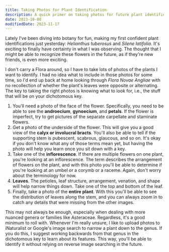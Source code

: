 ```yaml
---
title: Taking Photos for Plant Identification
description: A quick primer on taking photos for future plant identification.
date: 2023-10-08
modifiedDate: 2023-11-17
---
```

<span class="dc">L</span>ately I've been diving into botany for fun, making my first confident plant identifications just yesterday: *Helianthus tuberosus* and *Silene latifolia*. It's exciting to finally have certainty in what I was observing. The thought that I might be able to recognize these flowers in the future, as if they're new friends, is even more exciting.

I don't carry a Flora around, so I have to take lots of photos of the plants I want to identify. I had no idea what to include in those photos for some time, so I'd end up back at home looking through *Flora Novae Angliae* with no recollection of whether the plant's leaves were opposite or alternating. The key to taking the right photos is knowing what to look for, i.e., the stuff that will be on your dichotomous key.

1. You'll need a photo of the face of the flower. Specifically, you need to be able to see the **androecium**, **gynoecium**, and **petals**. If the flower is imperfect, try to get pictures of the separate carpellate and staminate flowers.
2. Get a photo of the underside of the flower. This will give you a good view of the **calyx or involucral bracts**. You'll also be able to tell if the supporting stem is pubescent, scabrous, glaucous, and so on. It's okay if you don't know what any of those terms mean yet, but having the photo will help you learn once you sit down with a key.
3. Take one of the **inflorescence**. If there are multiple flowers on one plant, you're looking at an inflorescence. The term describes the arrangement of flowers on the plant, and with this photo you'll be able to determine if you're looking at an umbel or a corymb or a raceme. Again, don't worry about the terminology for now.
4. **Leaves**. The petioles, leaf structure, arrangement, venation, and shape will help narrow things down. Take one of the top and bottom of the leaf.
5. Finally, take a photo of the **entire plant**. With this you'll be able to see the distribution of leaves along the stem, and you can always zoom in to catch any details that were missing from the other images.

This may not always be enough, especially when dealing with more nuanced genera or families like Asteraceae. Regardless, it's a good minimum to roll with. Whenever I'm really unsure, I like to upload photos to iNaturalist or Google's image search to narrow a plant down to the genus. If you do this, I suggest working backwards from that genus in the dichotomous key to learn about its features. This way, you'll be able to identify it without relying on reverse image searching in the future.
